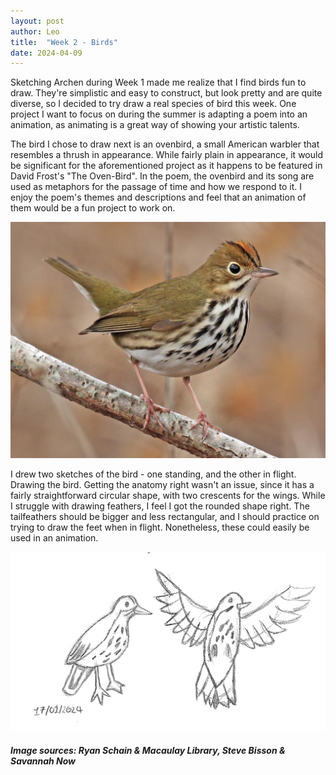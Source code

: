 ```yaml
---
layout: post
author: Leo
title:  "Week 2 - Birds"
date: 2024-04-09
---
```


Sketching Archen during Week 1 made me realize that I find birds fun to draw. They're simplistic and easy to construct, but look pretty and are quite diverse, so I decided to try draw a real species of bird this week. One project I want to focus on during the summer is adapting a poem into an animation, as animating is a great way of showing your artistic talents.

The bird I chose to draw next is an ovenbird, a small American warbler that resembles a thrush in appearance. While fairly plain in appearance, it would be significant for the aforementioned project as it happens to be featured in David Frost's "The Oven-Bird". In the poem, the ovenbird and its song are used as metaphors for the passage of time and how we respond to it. I enjoy the poem's themes and descriptions and feel that an animation of them would be a fun project to work on.

![Ovenbird standing (credit - Ryan Schain / Macaulay Library)](/assets/images/ovenbirdreference.jpg)

I drew two sketches of the bird - one standing, and the other in flight. Drawing the bird. Getting the anatomy right wasn't an issue, since it has a fairly straightforward circular shape, with two crescents for the wings. While I struggle with drawing feathers, I feel I got the rounded shape right. The tailfeathers should be bigger and less rectangular, and I should practice on trying to draw the feet when in flight. Nonetheless, these could easily be used in an animation. 

![Week 2 Drawings - Sketches of ovenbird standing and in flight, dated 17/01/2024](/assets/images/weektwodrawings.png)

<h5>Image sources: Ryan Schain & Macaulay Library, Steve Bisson & Savannah Now</h5>